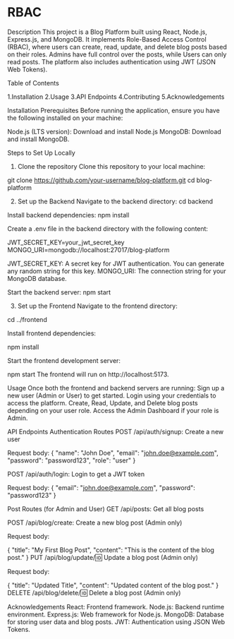 # RBAC
 
Description
This project is a Blog Platform built using React, Node.js, Express.js, and MongoDB. It implements Role-Based Access Control (RBAC), where users can create, read, update, and delete blog posts based on their roles. Admins have full control over the posts, while Users can only read posts. The platform also includes authentication using JWT (JSON Web Tokens).


Table of Contents

1.Installation
2.Usage
3.API Endpoints
4.Contributing
5.Acknowledgements


Installation
Prerequisites
Before running the application, ensure you have the following installed on your machine:

Node.js (LTS version): Download and install Node.js
MongoDB: Download and install MongoDB.

Steps to Set Up Locally
1. Clone the repository
Clone this repository to your local machine:

git clone https://github.com/your-username/blog-platform.git
cd blog-platform


2. Set up the Backend
Navigate to the backend directory:
cd backend


Install backend dependencies:
npm install


Create a .env file in the backend directory with the following content:

JWT_SECRET_KEY=your_jwt_secret_key
MONGO_URI=mongodb://localhost:27017/blog-platform


JWT_SECRET_KEY: A secret key for JWT authentication. You can generate any random string for this key.
MONGO_URI: The connection string for your MongoDB database.


Start the backend server:
npm start


3. Set up the Frontend
Navigate to the frontend directory:

cd ../frontend


Install frontend dependencies:

npm install

Start the frontend development server:

npm start
The frontend will run on http://localhost:5173.



Usage
Once both the frontend and backend servers are running:
Sign up a new user (Admin or User) to get started.
Login using your credentials to access the platform.
Create, Read, Update, and Delete blog posts depending on your user role.
Access the Admin Dashboard if your role is Admin.


API Endpoints
Authentication Routes
POST /api/auth/signup: Create a new user

Request body:
{
  "name": "John Doe",
  "email": "john.doe@example.com",
  "password": "password123",
  "role": "user"
}




POST /api/auth/login: Login to get a JWT token

Request body:
{
  "email": "john.doe@example.com",
  "password": "password123"
}




Post Routes (for Admin and User)
GET /api/posts: Get all blog posts

POST /api/blog/create: Create a new blog post (Admin only)

Request body:

{
  "title": "My First Blog Post",
  "content": "This is the content of the blog post."
}
PUT /api/blog/update/:id: Update a blog post (Admin only)

Request body:

{
  "title": "Updated Title",
  "content": "Updated content of the blog post."
}
DELETE /api/blog/delete/:id: Delete a blog post (Admin only)



Acknowledgements
React: Frontend framework.
Node.js: Backend runtime environment.
Express.js: Web framework for Node.js.
MongoDB: Database for storing user data and blog posts.
JWT: Authentication using JSON Web Tokens.
